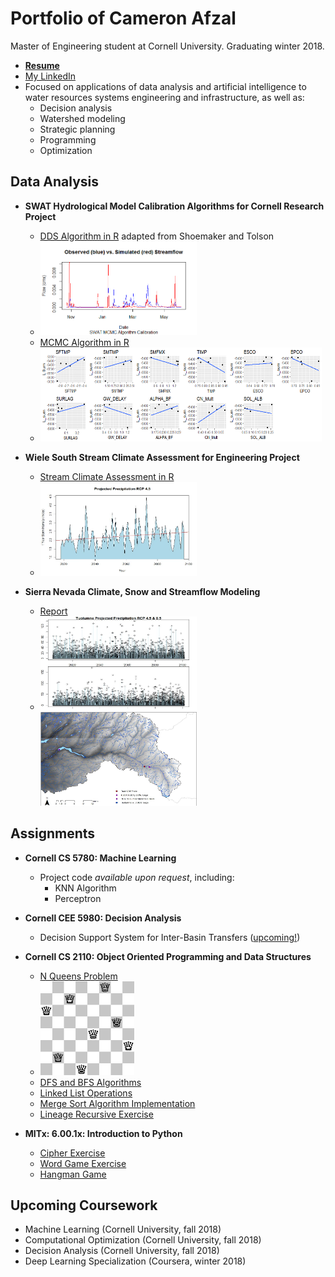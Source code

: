 # Portfolio of Cameron Afzal
Master of Engineering student at Cornell University. Graduating winter 2018. 
  * <b>[Resume](https://github.com/cafzal/Portfolio/blob/master/Cameron%20Afzal%20resume%20P.pdf)</b>
  * [My LinkedIn](https://www.linkedin.com/in/cameron-afzal-26a82a62/)
  * Focused on applications of data analysis and artificial intelligence to water resources systems engineering and infrastructure, as well as:
    - Decision analysis
    - Watershed modeling
    - Strategic planning
    - Programming
    - Optimization

## Data Analysis
  * <b>SWAT Hydrological Model Calibration Algorithms for Cornell Research Project</b>
    - [DDS Algorithm in R](https://github.com/cafzal/Portfolio/blob/master/SWAT_DDS_Algorithm.R) adapted from Shoemaker and Tolson
    * <img src="https://github.com/cafzal/Portfolio/blob/master/flow.png" height="150" width="250"></img>
    * [MCMC Algorithm in R](https://github.com/cafzal/Portfolio/blob/master/SWAT_MCMC_Flow.R) 
    * <img src="https://github.com/cafzal/Portfolio/blob/master/paramScatterLikelihood.png" height="150" width="450"></img>
  
  * <b>Wiele South Stream Climate Assessment for Engineering Project</b>
    - [Stream Climate Assessment in R](https://github.com/cafzal/Portfolio/blob/master/WiehleClimateAssessment.R)
    - <img src="https://github.com/cafzal/Portfolio/blob/master/Wstorm.jpg" height="150" width="250"></img>
    
  * <b>Sierra Nevada Climate, Snow and Streamflow Modeling</b>
    - [Report](https://github.com/cafzal/Portfolio/blob/master/Afzal%20Ecohydrology%20Research%20Project.pdf)
    - <img src="https://github.com/cafzal/Portfolio/blob/master/projpcp.jpg" height="150" width="250"></img><img src="https://github.com/cafzal/Portfolio/blob/master/sierramap.jpg" height="150" width="250"></img>
    
## Assignments
  * <b>Cornell CS 5780: Machine Learning</b>
     - Project code <i>available upon request</i>, including:
          * KNN Algorithm
          * Perceptron 
  
  * <b>Cornell CEE 5980: Decision Analysis</b>
     - Decision Support System for Inter-Basin Transfers (<u>upcoming!</u>)
  
  * <b>Cornell CS 2110: Object Oriented Programming and Data Structures</b>
     - [N Queens Problem](https://github.com/cafzal/Portfolio/blob/master/NQueensProblem.java)
     - <img src="https://github.com/cafzal/Portfolio/blob/master/Eight%20Queens%20Solution.png" height="150" width="150"></img>
     - [DFS and BFS Algorithms](https://github.com/cafzal/Portfolio/blob/master/GraphSearchAlgorithms.java)
     - [Linked List Operations](https://github.com/cafzal/Portfolio/blob/master/LinkedListExercises.java)
     - [Merge Sort Algorithm Implementation](https://github.com/cafzal/Portfolio/blob/master/MergeSortPractice.java)
     - [Lineage Recursive Exercise](https://github.com/cafzal/Portfolio/blob/master/Lineage.java)     
     
  * <b>MITx: 6.00.1x: Introduction to Python</b>
     - [Cipher Exercise](https://github.com/cafzal/Portfolio/blob/master/CipherExercise.py)
     - [Word Game Exercise](https://github.com/cafzal/Portfolio/blob/master/Python%20word%20game%20exercise.py)
     - [Hangman Game](https://github.com/cafzal/Portfolio/blob/master/HangmanGame.py)
    


## Upcoming Coursework
  * Machine Learning (Cornell University, fall 2018)
  * Computational Optimization (Cornell University, fall 2018)
  * Decision Analysis (Cornell University, fall 2018)
  * Deep Learning Specialization (Coursera, winter 2018)
